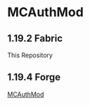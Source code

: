 # MCAuthMod
## 1.19.2 Fabric
This Repository
## 1.19.4 Forge
[MCAuthMod](https://github.com/nestaida4096/MCAuthMod)
